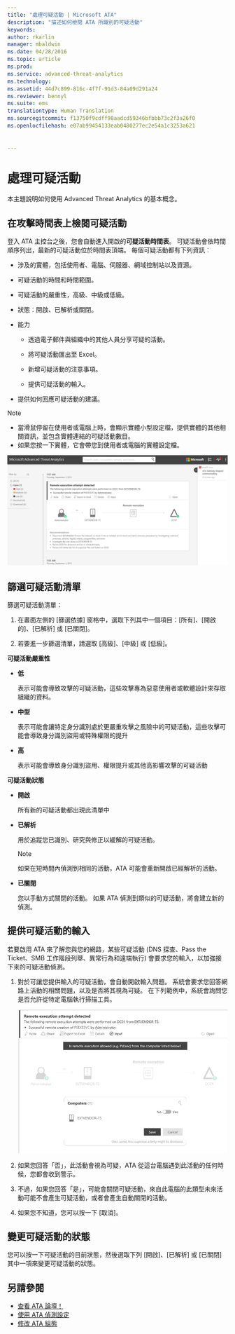 ```yaml
---
title: "處理可疑活動 | Microsoft ATA"
description: "描述如何檢閱 ATA 所識別的可疑活動"
keywords: 
author: rkarlin
manager: mbaldwin
ms.date: 04/28/2016
ms.topic: article
ms.prod: 
ms.service: advanced-threat-analytics
ms.technology: 
ms.assetid: 44d7c899-816c-4f7f-91d3-84a09d291a24
ms.reviewer: bennyl
ms.suite: ems
translationtype: Human Translation
ms.sourcegitcommit: f13750f9cdff98aadcd59346bfbbb73c2f3a26f0
ms.openlocfilehash: e07ab99454133eab0480277ec2e54a1c3253a621


---
```


# 處理可疑活動
本主題說明如何使用 Advanced Threat Analytics 的基本概念。

## 在攻擊時間表上檢閱可疑活動
登入 ATA 主控台之後，您會自動進入開啟的**可疑活動時間表**。 可疑活動會依時間順序列出，最新的可疑活動位於時間表頂端。
每個可疑活動都有下列資訊︰

-   涉及的實體，包括使用者、電腦、伺服器、網域控制站以及資源。

-   可疑活動的時間和時間範圍。

-   可疑活動的嚴重性，高級、中級或低級。

-   狀態︰開啟、已解析或關閉。

-   能力

    -   透過電子郵件與組織中的其他人員分享可疑的活動。

    -   將可疑活動匯出至 Excel。

    -   新增可疑活動的注意事項。

    -   提供可疑活動的輸入。

-   提供如何回應可疑活動的建議。

> [!NOTE]
> -   當滑鼠停留在使用者或電腦上時，會顯示實體小型設定檔，提供實體的其他相關資訊，並包含實體連結的可疑活動數目。
> -   如果您按一下實體，它會帶您到使用者或電腦的實體設定檔。

![ATA 可疑活動時間表影像](media/ATA-Suspicious-Activity-Timeline.JPG)

## 篩選可疑活動清單
篩選可疑活動清單：

1.  在畫面左側的 [篩選依據] 窗格中，選取下列其中一個項目︰[所有]、[開啟的]、[已解析] 或 [已關閉]。

2.  若要進一步篩選清單，請選取 [高級]、[中級] 或 [低級]。

**可疑活動嚴重性**

-   **低**

    表示可能會導致攻擊的可疑活動，這些攻擊專為惡意使用者或軟體設計來存取組織的資料。

-   **中型**

    表示可能會讓特定身分識別處於更嚴重攻擊之風險中的可疑活動，這些攻擊可能會導致身分識別盜用或特殊權限的提升

-   **高**

    表示可能會導致身分識別盜用、權限提升或其他高影響攻擊的可疑活動

**可疑活動狀態**

-   **開啟**

    所有新的可疑活動都出現此清單中

-   **已解析**

    用於追蹤您已識別、研究與修正以緩解的可疑活動。

    > [!NOTE]
    > 如果在短時間內偵測到相同的活動，ATA 可能會重新開啟已經解析的活動。

-   **已關閉**

    您以手動方式關閉的活動。 如果 ATA 偵測到類似的可疑活動，將會建立新的偵測。

## 提供可疑活動的輸入
若要啟用 ATA 來了解您與您的網路，某些可疑活動 (DNS 探查、Pass the Ticket、SMB 工作階段列舉、異常行為和遠端執行) 會要求您的輸入，以加強接下來的可疑活動偵測。

1.  對於可讓您提供輸入的可疑活動，會自動開啟輸入問題。 系統會要求您回答網路上活動的相關問題，以及是否將其視為可疑。 在下列範例中，系統會詢問您是否允許從特定電腦執行掃描工具。

    ![ATA 提供可疑活動輸入影像](media/ATA-Input.JPG)

2.  如果您回答「否」，此活動會視為可疑，ATA 從這台電腦遇到此活動的任何時候，您都會收到警示。

3.  不過，如果您回答「是」，可能會關閉可疑活動，來自此電腦的此類型未來活動可能不會產生可疑活動，或者會產生自動關閉的活動。

4.  如果您不知道，您可以按一下 [取消]。

## 變更可疑活動的狀態
您可以按一下可疑活動的目前狀態，然後選取下列 [開啟]、[已解析] 或 [已關閉] 其中一項來變更可疑活動的狀態。

## 另請參閱
- [查看 ATA 論壇！](https://social.technet.microsoft.com/Forums/security/home?forum=mata)
- [使用 ATA 偵測設定](working-with-detection-settings.md)
- [修改 ATA 組態](modifying-ata-configuration.md)



<!--HONumber=Jul16_HO4-->


